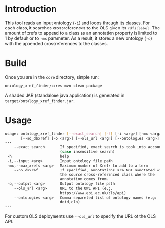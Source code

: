 # Introduction

This tool reads an input ontology (`-i`) and loops through its classes. For each class, it searches crossreferences to the OLS given its `rdfs:label`. The amount of xrefs to append to a class as an annotation property is limited to 1 by default or to `-mx` parameter. As a result, it stores a new ontology (`-o`) with the appended crossreferences to the classes.

# Build

Once you are in the `core` directory, simple run:

```bash
ontology_xref_finder/core$ mvn clean package
```

A shaded JAR (standalone java application) is generated in `target/ontology_xref_finder.jar`.

# Usage

```bash
usage: ontology_xref_finder [--exact_search] [-h] [-i <arg>] [-mx <arg>]
       [--no_dbxref] [-o <arg>] [--ols_url <arg>] [--ontologies <arg>]
---
    --exact_search       If specified, exact search is took into account
                         (case insensitive search)
 -h                      help
 -i,--input <arg>        Input ontology file path
 -mx,--max_xrefs <arg>   Maximum number of Xrefs to add to a term
    --no_dbxref          If specified, annotations are NOT annotated with
                         the source cross-referenced class where the
                         annotation comes from.
 -o,--output <arg>       Output ontology file path
    --ols_url <arg>      URL to the OWL API (e.g.
                         https://www.ebi.ac.uk/ols/api)
    --ontologies <arg>   Comma separeted list of ontology names (e.g:
                         doid,clo)
---
```

For custom OLS deployments use `--ols_url` to specify the URL of the OLS API.